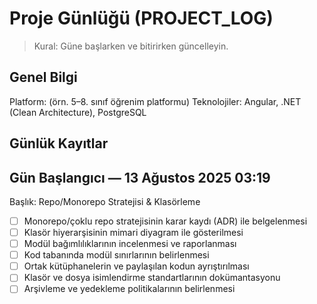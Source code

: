 # Proje Günlüğü (PROJECT_LOG)

> Kural: Güne başlarken ve bitirirken güncelleyin.

## Genel Bilgi
Platform: (örn. 5–8. sınıf öğrenim platformu)
Teknolojiler: Angular, .NET (Clean Architecture), PostgreSQL

## Günlük Kayıtlar

## Gün Başlangıcı — 13 Ağustos 2025 03:19
Başlık: Repo/Monorepo Stratejisi & Klasörleme
- [ ] Monorepo/çoklu repo stratejisinin karar kaydı (ADR) ile belgelenmesi
- [ ] Klasör hiyerarşisinin mimari diyagram ile gösterilmesi
- [ ] Modül bağımlılıklarının incelenmesi ve raporlanması
- [ ] Kod tabanında modül sınırlarının belirlenmesi
- [ ] Ortak kütüphanelerin ve paylaşılan kodun ayrıştırılması
- [ ] Klasör ve dosya isimlendirme standartlarının dokümantasyonu
- [ ] Arşivleme ve yedekleme politikalarının belirlenmesi